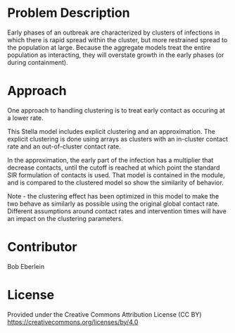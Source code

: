 # Problem Description

Early phases of an outbreak are characterized by clusters of infections in which there is rapid spread within the cluster, but more restrained spread to the population at large. Because the aggregate models treat the entire population as interacting, they will overstate growth in the early phases (or during containment). 

# Approach
One approach to handling clustering is to treat early contact as occuring at a lower rate.

This Stella model includes explicit clustering and an approximation. The explicit clustering is done using arrays as clusters with an in-cluster contact rate and an out-of-cluster contact rate.

In the approximation, the early part of the infection has a multiplier that decrease contacts, until the cutoff is reached at which point the standard SIR formulation of contacts is used. That model is contained in the module, and is compared to the clustered model so show the similarity of behavior.

Note - the clustering effect has been optimized in this model to make the two behave as similarly as possible using the original global contact rate. Different assumptions around contact rates and intervention times will have an impact on the clustering parameters.

# Contributor 
Bob Eberlein

# License
Provided under the Creative Commons Attribution License (CC BY)
https://creativecommons.org/licenses/by/4.0
